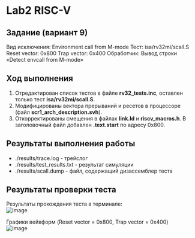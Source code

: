 # Lab2 RISC-V
## Задание (вариант 9)
Вид исключения: Environment call from M-mode
Тест: isa/rv32mi/scall.S
Reset vector: 0x800
Trap vector: 0x400
Обработчик: Вывод строки «Detect envcall from M-mode»

## Ход выполнения
1) Отредактирован список тестов в файле **rv32_tests.inc**, оставлен только тест **isa/rv32mi/scall.S**.
2) Модифицированы вектора прерываний и ресетов в процессоре (файл **scr1_arch_description.svh**).
3) Откорректированы смещения в файлах **link.ld** и **riscv_macros.h**. В заголовочный файл добавлен **.text.start** по адресу 0x800.

## Результаты выполнения работы
+ ./results/trace.log - трейслог
+ ./results/test_results.txt - результат симуляции
+ ./results/scall.dump - файл, содержащий дизассемблер теста

## Результаты проверки теста
Результаты прохождения теста в терминале:  
![image](https://github.com/TimesNewRomanHub/scr1/assets/159648521/fdfd3324-f18f-448c-927a-41dad87f238f)  

Графики вейвформ (Reset vector = 0x800, Trap vector = 0x400)  
![image](https://github.com/TimesNewRomanHub/scr1/assets/159648521/18856c6e-54ad-4f55-ac9c-ce0128cfaea9)

